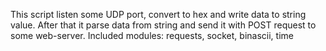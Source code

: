 This script listen some UDP port, convert to hex and write data to string value. After that it parse data from string and send it with POST request to some web-server.
Included modules: requests, socket, binascii, time
